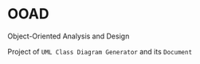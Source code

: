 # OOAD
Object-Oriented Analysis and Design 

Project of `UML Class Diagram Generator` and its `Document`
